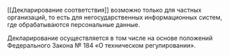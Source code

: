 [[Декларирование соответствия]] возможно только для частных организаций, то есть для негосударственных информационных систем, где обрабатываются персональные данные.

Декларирование осуществляется в том числе на основе положений Федерального Закона № 184 «О техническом регулировании».

